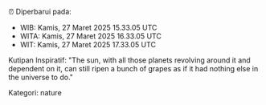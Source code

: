 ⏰ Diperbarui pada:
- WIB: Kamis, 27 Maret 2025 15.33.05 UTC
- WITA: Kamis, 27 Maret 2025 16.33.05 UTC
- WIT: Kamis, 27 Maret 2025 17.33.05 UTC

Kutipan Inspiratif:
"The sun, with all those planets revolving around it and dependent on it, can still ripen a bunch of grapes as if it had nothing else in the universe to do."


Kategori: nature

